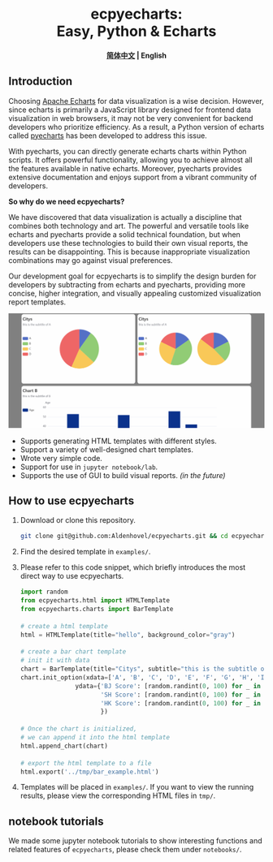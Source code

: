 <h1 align="center">ecpyecharts: <br/>Easy, Python & Echarts</h1>
<h4 align="center">
    <p>
        <a href="https://github.com/Aldenhovel/ecpyecharts/blob/main/README_ZH.md">简体中文</a> |
        <b>English</b> 
    <p>
</h4>

## Introduction

Choosing [Apache Echarts](https://github.com/apache/echarts) for data visualization is a wise decision. However, since echarts is primarily a JavaScript library designed for frontend data visualization in web browsers, it may not be very convenient for backend developers who prioritize efficiency. As a result, a Python version of echarts called [pyecharts](https://github.com/pyecharts/pyecharts) has been developed to address this issue.

With pyecharts, you can directly generate echarts charts within Python scripts. It offers powerful functionality, allowing you to achieve almost all the features available in native echarts. Moreover, pyecharts provides extensive documentation and enjoys support from a vibrant community of developers.

**So why do we need ecpyecharts?**

We have discovered that data visualization is actually a discipline that combines both technology and art. The powerful and versatile tools like echarts and pyecharts provide a solid technical foundation, but when developers use these technologies to build their own visual reports, the results can be disappointing. This is because inappropriate visualization combinations may go against visual preferences.

Our development goal for ecpyecharts is to simplify the design burden for developers by subtracting from echarts and pyecharts, providing more concise, higher integration, and visually appealing customized visualization report templates.


![#1](examples/imgs/demo.gif)

- Supports generating HTML templates with different styles.
- Support a variety of well-designed chart templates.
- Wrote very simple code.
- Support for use in `jupyter notebook/lab`.
- Supports the use of GUI to build visual reports. *(in the future)*


## How to use ecpyecharts

1. Download or clone this repository.
    ```bash
    git clone git@github.com:Aldenhovel/ecpyecharts.git && cd ecpyecharts
    ```

2. Find the desired template in `examples/`.



3. Please refer to this code snippet, which briefly introduces the most direct way to use ecpyecharts.

    ```python
    import random
    from ecpyecharts.html import HTMLTemplate
    from ecpyecharts.charts import BarTemplate
    
    # create a html template
    html = HTMLTemplate(title="hello", background_color="gray")
    
    # create a bar chart template 
    # init it with data
    chart = BarTemplate(title="Citys", subtitle="this is the subtitle of A", xaxis='Metric', yaxis='Score')
    chart.init_option(xdata=['A', 'B', 'C', 'D', 'E', 'F', 'G', 'H', 'I', 'J', 'K'],
                   ydata={'BJ Score': [random.randint(0, 100) for _ in range(11)],
                          'SH Score': [random.randint(0, 100) for _ in range(11)],
                          'HK Score': [random.randint(0, 100) for _ in range(11)]
                          })
    
    # Once the chart is initialized, 
    # we can append it into the html template
    html.append_chart(chart)
    
    # export the html template to a file
    html.export('../tmp/bar_example.html')
    ```

4. Templates will be placed in `examples/`. If you want to view the running results, please view the corresponding HTML files in `tmp/`.

## notebook tutorials
We made some jupyter notebook tutorials to show interesting functions and related features of `ecpyecharts`, please check them under `notebooks/`.